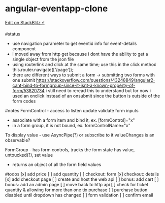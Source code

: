 # angular-eventapp-clone

[Edit on StackBlitz ⚡️](https://stackblitz.com/edit/angular-eventapp-clone)

#status
- use navigation parameter to get eventid info for event-details component
- i moved away from http get because i dont have the ability to get a single object from the json file
- using routerlink and click at the same time; use this in the click method this.router.navigate(['/page']);
- there are different ways to submit a form -> submitting two forms with one submit
https://stackoverflow.com/questions/43248849/angular2-cant-bind-to-formgroup-since-it-isnt-a-known-property-of-form/53820734
i still need to reread this to understand
but for now i used an onclick instead of an onsubmit since the button is outside of the form codes


#notes
FormControl - access to listen update validate form inputs
- associate with a form item and bind it, ex. [formControl]="x"
- in a form group, it is not bound, ex. formControlName="x"

To display value - use AsyncPipe(?) or subscribe to it
valueChanges is an observable?

FormGroup - has form controls, tracks the form state
has value, untoucked(?), set value
- returns an object of all the form field values


#todos
[x] add price
[ ] add quantity
[ ] checkout: form
[x] checkout: details
[x] add checkout page
[ ] create and host the web api 
[ ] bonus: add cart
[ ] bonus: add an admin page
[ ] move back to http api
[ ] check for ticket quantity & allowing for more than one tix purchase
[ ] purchase button disabled until dropdown has changed
[ ] form validation 
[ ] confirm email